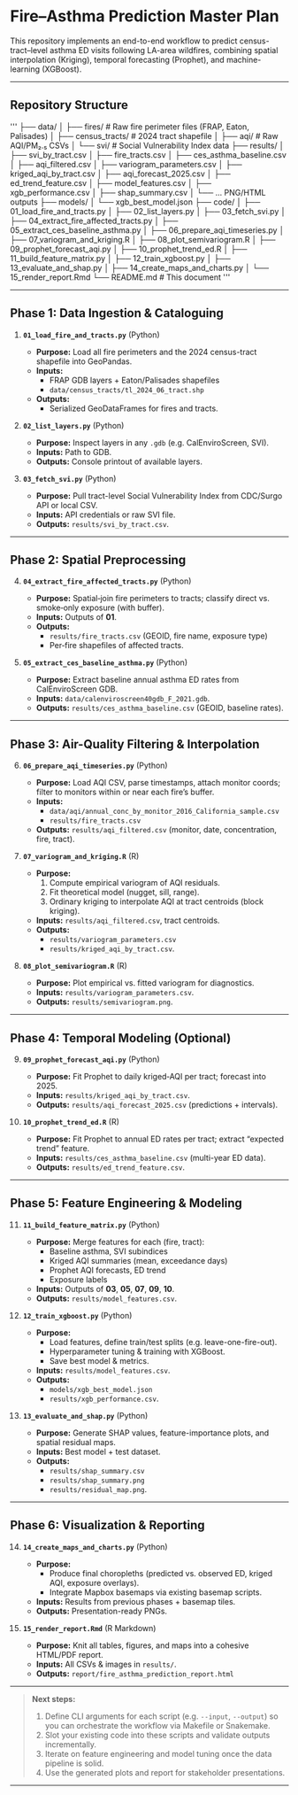 # Fire–Asthma Prediction Master Plan

This repository implements an end-to-end workflow to predict census-tract–level asthma ED visits following LA-area wildfires, combining spatial interpolation (Kriging), temporal forecasting (Prophet), and machine-learning (XGBoost).

---

## Repository Structure

'''
├── data/
│ ├── fires/ # Raw fire perimeter files (FRAP, Eaton, Palisades)
│ ├── census_tracts/ # 2024 tract shapefile
│ ├── aqi/ # Raw AQI/PM₂.₅ CSVs
│ └── svi/ # Social Vulnerability Index data
├── results/
│ ├── svi_by_tract.csv
│ ├── fire_tracts.csv
│ ├── ces_asthma_baseline.csv
│ ├── aqi_filtered.csv
│ ├── variogram_parameters.csv
│ ├── kriged_aqi_by_tract.csv
│ ├── aqi_forecast_2025.csv
│ ├── ed_trend_feature.csv
│ ├── model_features.csv
│ ├── xgb_performance.csv
│ ├── shap_summary.csv
│ └── … PNG/HTML outputs
├── models/
│ └── xgb_best_model.json
├── code/
│ ├── 01_load_fire_and_tracts.py
│ ├── 02_list_layers.py
│ ├── 03_fetch_svi.py
│ ├── 04_extract_fire_affected_tracts.py
│ ├── 05_extract_ces_baseline_asthma.py
│ ├── 06_prepare_aqi_timeseries.py
│ ├── 07_variogram_and_kriging.R
│ ├── 08_plot_semivariogram.R
│ ├── 09_prophet_forecast_aqi.py
│ ├── 10_prophet_trend_ed.R
│ ├── 11_build_feature_matrix.py
│ ├── 12_train_xgboost.py
│ ├── 13_evaluate_and_shap.py
│ ├── 14_create_maps_and_charts.py
│ └── 15_render_report.Rmd
└── README.md # This document
'''

---

## Phase 1: Data Ingestion & Cataloguing

1. **`01_load_fire_and_tracts.py`** (Python)  
   - **Purpose:** Load all fire perimeters and the 2024 census-tract shapefile into GeoPandas.  
   - **Inputs:**  
     - FRAP GDB layers + Eaton/Palisades shapefiles  
     - `data/census_tracts/tl_2024_06_tract.shp`  
   - **Outputs:**  
     - Serialized GeoDataFrames for fires and tracts.

2. **`02_list_layers.py`** (Python)  
   - **Purpose:** Inspect layers in any `.gdb` (e.g. CalEnviroScreen, SVI).  
   - **Inputs:** Path to GDB.  
   - **Outputs:** Console printout of available layers.

3. **`03_fetch_svi.py`** (Python)  
   - **Purpose:** Pull tract-level Social Vulnerability Index from CDC/Surgo API or local CSV.  
   - **Inputs:** API credentials or raw SVI file.  
   - **Outputs:** `results/svi_by_tract.csv`.

---

## Phase 2: Spatial Preprocessing

4. **`04_extract_fire_affected_tracts.py`** (Python)  
   - **Purpose:** Spatial‐join fire perimeters to tracts; classify direct vs. smoke‐only exposure (with buffer).  
   - **Inputs:** Outputs of **01**.  
   - **Outputs:**  
     - `results/fire_tracts.csv` (GEOID, fire name, exposure type)  
     - Per‐fire shapefiles of affected tracts.

5. **`05_extract_ces_baseline_asthma.py`** (Python)  
   - **Purpose:** Extract baseline annual asthma ED rates from CalEnviroScreen GDB.  
   - **Inputs:** `data/calenviroscreen40gdb_F_2021.gdb`.  
   - **Outputs:** `results/ces_asthma_baseline.csv` (GEOID, baseline rates).

---

## Phase 3: Air-Quality Filtering & Interpolation

6. **`06_prepare_aqi_timeseries.py`** (Python)  
   - **Purpose:** Load AQI CSV, parse timestamps, attach monitor coords; filter to monitors within or near each fire’s buffer.  
   - **Inputs:**  
     - `data/aqi/annual_conc_by_monitor_2016_California_sample.csv`  
     - `results/fire_tracts.csv`  
   - **Outputs:** `results/aqi_filtered.csv` (monitor, date, concentration, fire, tract).

7. **`07_variogram_and_kriging.R`** (R)  
   - **Purpose:**  
     1. Compute empirical variogram of AQI residuals.  
     2. Fit theoretical model (nugget, sill, range).  
     3. Ordinary kriging to interpolate AQI at tract centroids (block kriging).  
   - **Inputs:** `results/aqi_filtered.csv`, tract centroids.  
   - **Outputs:**  
     - `results/variogram_parameters.csv`  
     - `results/kriged_aqi_by_tract.csv`.

8. **`08_plot_semivariogram.R`** (R)  
   - **Purpose:** Plot empirical vs. fitted variogram for diagnostics.  
   - **Inputs:** `results/variogram_parameters.csv`.  
   - **Outputs:** `results/semivariogram.png`.

---

## Phase 4: Temporal Modeling (Optional)

9. **`09_prophet_forecast_aqi.py`** (Python)  
   - **Purpose:** Fit Prophet to daily kriged‐AQI per tract; forecast into 2025.  
   - **Inputs:** `results/kriged_aqi_by_tract.csv`.  
   - **Outputs:** `results/aqi_forecast_2025.csv` (predictions + intervals).

10. **`10_prophet_trend_ed.R`** (R)  
    - **Purpose:** Fit Prophet to annual ED rates per tract; extract “expected trend” feature.  
    - **Inputs:** `results/ces_asthma_baseline.csv` (multi-year ED data).  
    - **Outputs:** `results/ed_trend_feature.csv`.

---

## Phase 5: Feature Engineering & Modeling

11. **`11_build_feature_matrix.py`** (Python)  
    - **Purpose:** Merge features for each (fire, tract):  
      - Baseline asthma, SVI subindices  
      - Kriged AQI summaries (mean, exceedance days)  
      - Prophet AQI forecasts, ED trend  
      - Exposure labels  
    - **Inputs:** Outputs of **03**, **05**, **07**, **09**, **10**.  
    - **Outputs:** `results/model_features.csv`.

12. **`12_train_xgboost.py`** (Python)  
    - **Purpose:**  
      - Load features, define train/test splits (e.g. leave-one-fire-out).  
      - Hyperparameter tuning & training with XGBoost.  
      - Save best model & metrics.  
    - **Inputs:** `results/model_features.csv`.  
    - **Outputs:**  
      - `models/xgb_best_model.json`  
      - `results/xgb_performance.csv`.

13. **`13_evaluate_and_shap.py`** (Python)  
    - **Purpose:** Generate SHAP values, feature-importance plots, and spatial residual maps.  
    - **Inputs:** Best model + test dataset.  
    - **Outputs:**  
      - `results/shap_summary.csv`  
      - `results/shap_summary.png`  
      - `results/residual_map.png`.

---

## Phase 6: Visualization & Reporting

14. **`14_create_maps_and_charts.py`** (Python)  
    - **Purpose:**  
      - Produce final choropleths (predicted vs. observed ED, kriged AQI, exposure overlays).  
      - Integrate Mapbox basemaps via existing basemap scripts.  
    - **Inputs:** Results from previous phases + basemap tiles.  
    - **Outputs:** Presentation-ready PNGs.

15. **`15_render_report.Rmd`** (R Markdown)  
    - **Purpose:** Knit all tables, figures, and maps into a cohesive HTML/PDF report.  
    - **Inputs:** All CSVs & images in `results/`.  
    - **Outputs:** `report/fire_asthma_prediction_report.html`

---

> **Next steps:**  
> 1. Define CLI arguments for each script (e.g. `--input`, `--output`) so you can orchestrate the workflow via Makefile or Snakemake.  
> 2. Slot your existing code into these scripts and validate outputs incrementally.  
> 3. Iterate on feature engineering and model tuning once the data pipeline is solid.  
> 4. Use the generated plots and report for stakeholder presentations.  

---